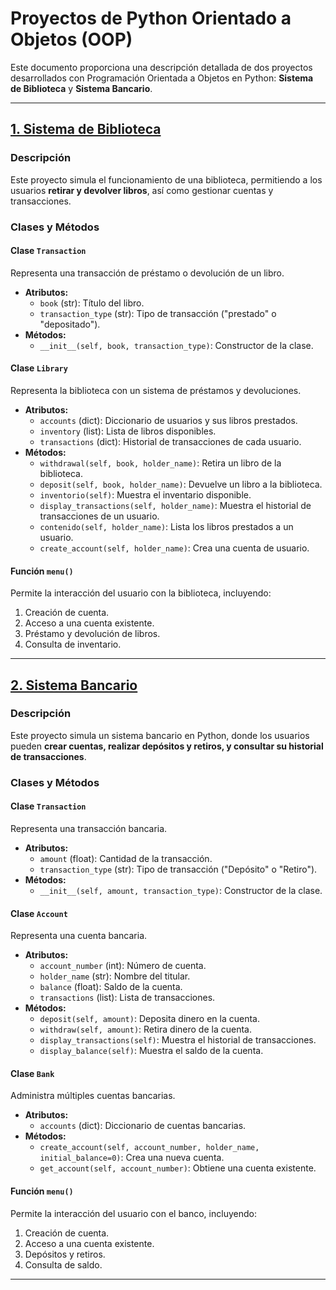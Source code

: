 # Proyectos de Python Orientado a Objetos (OOP)  

Este documento proporciona una descripción detallada de dos proyectos desarrollados con Programación Orientada a Objetos en Python: **Sistema de Biblioteca** y **Sistema Bancario**.  

---

## [1. Sistema de Biblioteca](./biblioteca.py) 

### Descripción  
Este proyecto simula el funcionamiento de una biblioteca, permitiendo a los usuarios **retirar y devolver libros**, así como gestionar cuentas y transacciones.  

### Clases y Métodos  

#### **Clase `Transaction`**  
Representa una transacción de préstamo o devolución de un libro.  
- **Atributos:**  
  - `book` (str): Título del libro.  
  - `transaction_type` (str): Tipo de transacción ("prestado" o "depositado").  
- **Métodos:**  
  - `__init__(self, book, transaction_type)`: Constructor de la clase.  

#### **Clase `Library`**  
Representa la biblioteca con un sistema de préstamos y devoluciones.  
- **Atributos:**  
  - `accounts` (dict): Diccionario de usuarios y sus libros prestados.  
  - `inventory` (list): Lista de libros disponibles.  
  - `transactions` (dict): Historial de transacciones de cada usuario.  
- **Métodos:**  
  - `withdrawal(self, book, holder_name)`: Retira un libro de la biblioteca.  
  - `deposit(self, book, holder_name)`: Devuelve un libro a la biblioteca.  
  - `inventorio(self)`: Muestra el inventario disponible.  
  - `display_transactions(self, holder_name)`: Muestra el historial de transacciones de un usuario.  
  - `contenido(self, holder_name)`: Lista los libros prestados a un usuario.  
  - `create_account(self, holder_name)`: Crea una cuenta de usuario.  

#### **Función `menu()`**  
Permite la interacción del usuario con la biblioteca, incluyendo:  
1. Creación de cuenta.  
2. Acceso a una cuenta existente.  
3. Préstamo y devolución de libros.  
4. Consulta de inventario.  

---

## [2. Sistema Bancario](./sistema_bancario.py)

### Descripción  
Este proyecto simula un sistema bancario en Python, donde los usuarios pueden **crear cuentas, realizar depósitos y retiros, y consultar su historial de transacciones**.  

### Clases y Métodos  

#### **Clase `Transaction`**  
Representa una transacción bancaria.  
- **Atributos:**  
  - `amount` (float): Cantidad de la transacción.  
  - `transaction_type` (str): Tipo de transacción ("Depósito" o "Retiro").  
- **Métodos:**  
  - `__init__(self, amount, transaction_type)`: Constructor de la clase.  

#### **Clase `Account`**  
Representa una cuenta bancaria.  
- **Atributos:**  
  - `account_number` (int): Número de cuenta.  
  - `holder_name` (str): Nombre del titular.  
  - `balance` (float): Saldo de la cuenta.  
  - `transactions` (list): Lista de transacciones.  
- **Métodos:**  
  - `deposit(self, amount)`: Deposita dinero en la cuenta.  
  - `withdraw(self, amount)`: Retira dinero de la cuenta.  
  - `display_transactions(self)`: Muestra el historial de transacciones.  
  - `display_balance(self)`: Muestra el saldo de la cuenta.  

#### **Clase `Bank`**  
Administra múltiples cuentas bancarias.  
- **Atributos:**  
  - `accounts` (dict): Diccionario de cuentas bancarias.  
- **Métodos:**  
  - `create_account(self, account_number, holder_name, initial_balance=0)`: Crea una nueva cuenta.  
  - `get_account(self, account_number)`: Obtiene una cuenta existente.  

#### **Función `menu()`**  
Permite la interacción del usuario con el banco, incluyendo:  
1. Creación de cuenta.  
2. Acceso a una cuenta existente.  
3. Depósitos y retiros.  
4. Consulta de saldo.

 ---
